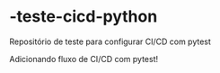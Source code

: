 # -teste-cicd-python

Repositório de teste para configurar CI/CD com pytest

Adicionando fluxo de CI/CD com pytest!
